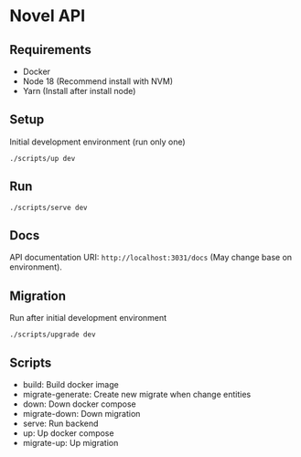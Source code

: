 # Novel API

## Requirements

- Docker
- Node 18 (Recommend install with NVM)
- Yarn (Install after install node)

## Setup

Initial development environment (run only one)

```
./scripts/up dev
```

## Run

```
./scripts/serve dev
```

## Docs

API documentation URI: `http://localhost:3031/docs` (May change base on environment).

## Migration

Run after initial development environment

```
./scripts/upgrade dev
```

## Scripts

- build: Build docker image
- migrate-generate: Create new migrate when change entities
- down: Down docker compose
- migrate-down: Down migration
- serve: Run backend
- up: Up docker compose
- migrate-up: Up migration
